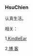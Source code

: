 ### HsuChien





认真生活。



相关：

1,[KindleEar](https://kindleear.hsuchien.com)

2,[博  客](https://blog.hsuchien.com/)
